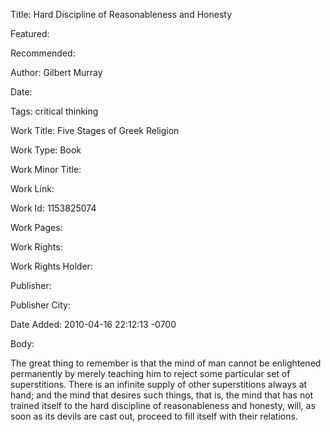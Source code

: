 Title: Hard Discipline of Reasonableness and Honesty

Featured: 

Recommended: 

Author: Gilbert Murray

Date: 

Tags: critical thinking

Work Title: Five Stages of Greek Religion

Work Type: Book

Work Minor Title:  

Work Link: 

Work Id:  1153825074

Work Pages:  

Work Rights:  

Work Rights Holder:  

Publisher:  

Publisher City:  

Date Added: 2010-04-16 22:12:13 -0700

Body:

The great thing to remember is that the mind of man cannot be enlightened permanently by merely teaching him to reject some particular set of superstitions. There is an infinite supply of other superstitions always at hand; and the mind that desires such things, that is, the mind that has not trained itself to the hard discipline of reasonableness and honesty, will, as soon as its devils are cast out, proceed to fill itself with their relations.


